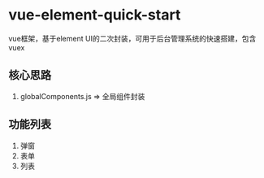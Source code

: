 # vue-element-quick-start
vue框架，基于element UI的二次封装，可用于后台管理系统的快速搭建，包含vuex
## 核心思路
1. globalComponents.js => 全局组件封装
## 功能列表
1. 弹窗
2. 表单
3. 列表